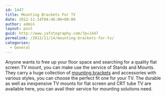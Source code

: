 ```yaml
---
id: 1447
title: Mounting Brackets For TV
date: 2012-11-14T04:46:00+00:00
author: admin
layout: post
guid: http://www.jafotography.com/?p=1447
permalink: /2012/11/14/mounting-brackets-for-tv/
categories:
  - General
---
```

Anyone wants to free up your floor space and searching for a quality flat screen TV mount, you can make use the service of Stands and Mounts. They carry a huge collection of [mounting brackets](http://www.standsandmounts.com/tvmounts.aspx) and accessories with various styles, you can choose the perfect fit one for your TV. The durable as well as inexpensive TV mounts for flat screen and CRT tube TV are available here, you can avail their service for mounting solutions need.
